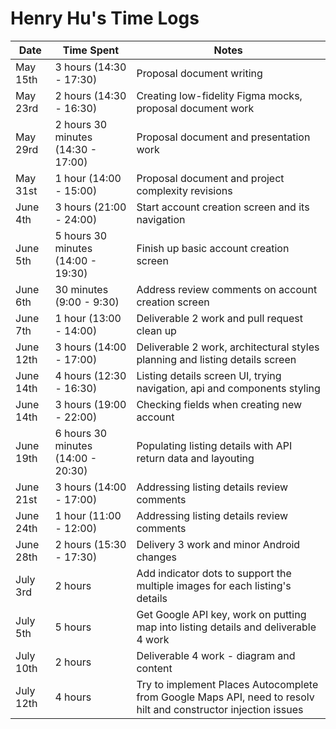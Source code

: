 # Henry Hu's Time Logs

| Date      | Time Spent                         | Notes                                                                     |
|-----------|------------------------------------|---------------------------------------------------------------------------|
| May 15th  | 3 hours (14:30 - 17:30)            | Proposal document writing                                                 |
| May 23rd  | 2 hours (14:30 - 16:30)            | Creating low-fidelity Figma mocks, proposal document work                 |
| May 29rd  | 2 hours 30 minutes (14:30 - 17:00) | Proposal document and presentation work                                   |
| May 31st  | 1 hour (14:00 - 15:00)             | Proposal document and project complexity revisions                        |
| June 4th  | 3 hours (21:00 - 24:00)            | Start account creation screen and its navigation                          |
| June 5th  | 5 hours 30 minutes (14:00 - 19:30) | Finish up basic account creation screen                                   |
| June 6th  | 30 minutes (9:00 - 9:30)           | Address review comments on account creation screen                        |
| June 7th  | 1 hour (13:00 - 14:00)             | Deliverable 2 work and pull request clean up                                 |
| June 12th | 3 hours (14:00 - 17:00)            | Deliverable 2 work, architectural styles planning and listing details screen |
| June 14th | 4 hours (12:30 - 16:30)            | Listing details screen UI, trying navigation, api and components styling  |
| June 14th | 3 hours (19:00 - 22:00)            | Checking fields when creating new account                                 |
| June 19th | 6 hours 30 minutes (14:00 - 20:30) | Populating listing details with API return data and layouting             |
| June 21st | 3 hours (14:00 - 17:00) | Addressing listing details review comments             |
| June 24th | 1 hour (11:00 - 12:00)  | Addressing listing details review comments             |
| June 28th | 2 hours (15:30 - 17:30) | Delivery 3 work and minor Android changes |
| July 3rd | 2 hours  | Add indicator dots to support the multiple images for each listing's details |
| July 5th | 5 hours  | Get Google API key, work on putting map into listing details and deliverable 4 work |
| July 10th | 2 hours  | Deliverable 4 work - diagram and content |
| July 12th | 4 hours  | Try to implement Places Autocomplete from Google Maps API, need to resolv hilt and constructor injection issues |
